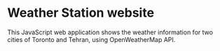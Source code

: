 # Weather Station website
This JavaScript web application shows the weather information for two cities of Toronto and Tehran, using OpenWeatherMap API.